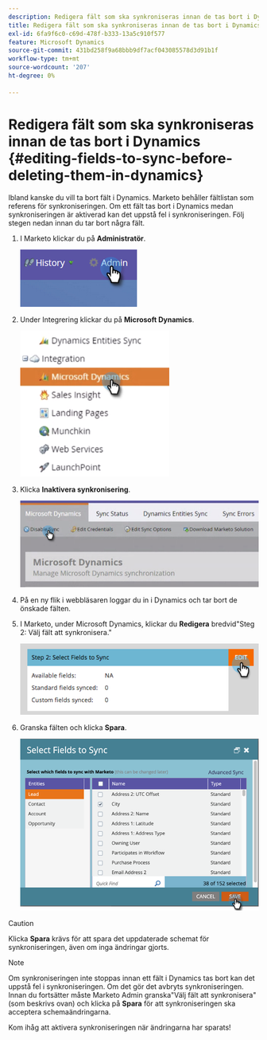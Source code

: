 ```yaml
---
description: Redigera fält som ska synkroniseras innan de tas bort i Dynamics - Marketo Docs - produktdokumentation
title: Redigera fält som ska synkroniseras innan de tas bort i Dynamics
exl-id: 6fa9f6c0-c69d-478f-b333-13a5c910f577
feature: Microsoft Dynamics
source-git-commit: 431bd258f9a68bbb9df7acf043085578d3d91b1f
workflow-type: tm+mt
source-wordcount: '207'
ht-degree: 0%

---
```


# Redigera fält som ska synkroniseras innan de tas bort i Dynamics {#editing-fields-to-sync-before-deleting-them-in-dynamics}

Ibland kanske du vill ta bort fält i Dynamics. Marketo behåller fältlistan som referens för synkroniseringen. Om ett fält tas bort i Dynamics medan synkroniseringen är aktiverad kan det uppstå fel i synkroniseringen. Följ stegen nedan innan du tar bort några fält.

1. I Marketo klickar du på **Administratör**.

   ![](assets/sync-before-deleting-them-in-dynamics-1.png)

1. Under Integrering klickar du på **Microsoft Dynamics**.

   ![](assets/sync-before-deleting-them-in-dynamics-2.png)

1. Klicka **Inaktivera synkronisering**.

   ![](assets/sync-before-deleting-them-in-dynamics-3.png)

1. På en ny flik i webbläsaren loggar du in i Dynamics och tar bort de önskade fälten.

1. I Marketo, under Microsoft Dynamics, klickar du **Redigera** bredvid&quot;Steg 2: Välj fält att synkronisera.&quot;

   ![](assets/sync-before-deleting-them-in-dynamics-4.png)

1. Granska fälten och klicka **Spara**.

   ![](assets/sync-before-deleting-them-in-dynamics-5.png)

>[!CAUTION]
>
>Klicka **Spara** krävs för att spara det uppdaterade schemat för synkroniseringen, även om inga ändringar gjorts.

>[!NOTE]
>
>Om synkroniseringen inte stoppas innan ett fält i Dynamics tas bort kan det uppstå fel i synkroniseringen. Om det gör det avbryts synkroniseringen. Innan du fortsätter måste Marketo Admin granska&quot;Välj fält att synkronisera&quot; (som beskrivs ovan) och klicka på **Spara** för att synkroniseringen ska acceptera schemaändringarna.

Kom ihåg att aktivera synkroniseringen när ändringarna har sparats!
